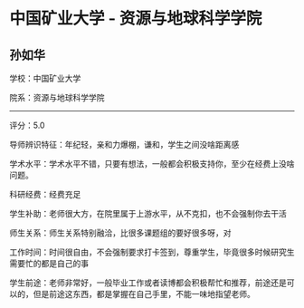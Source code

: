 # 中国矿业大学 - 资源与地球科学学院

## 孙如华

学校：中国矿业大学

院系：资源与地球科学学院

* * *

评分：5.0

导师辨识特征：年纪轻，亲和力爆棚，谦和，学生之间没啥距离感

学术水平：学术水平不错，只要有想法，一般都会积极支持你，至少在经费上没啥问题。

科研经费：经费充足

学生补助：老师很大方，在院里属于上游水平，从不克扣，也不会强制你去干活

师生关系：师生关系特别融洽，比很多课题组的要好很多呀，对

工作时间：时间很自由，不会强制要求打卡签到，尊重学生，毕竟很多时候研究生需要忙的都是自己的事

学生前途：老师非常好，一般毕业工作或者读博都会积极帮忙和推荐，前途还是可以的，但是前途这东西，都是掌握在自己手里，不能一味地指望老师。